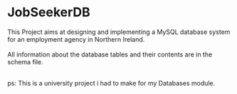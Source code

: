 # JobSeekerDB

This Project aims at designing and implementing a MySQL database system for an employment agency in Northern Ireland.<br><br>
All information about the database tables and their contents are in the schema file.<br><br>

ps: This is a university project i had to make for my Databases module.
